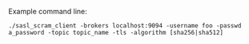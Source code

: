 Example command line:

```./sasl_scram_client -brokers localhost:9094 -username foo -passwd a_password -topic topic_name -tls -algorithm [sha256|sha512]```
